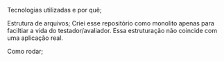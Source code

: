 Tecnologias utilizadas e por quê;

Estrutura de arquivos;
Criei esse repositório como monolito apenas para faciltiar a vida do testador/avaliador.
Essa estruturação não coincide com uma aplicação real.

Como rodar;


